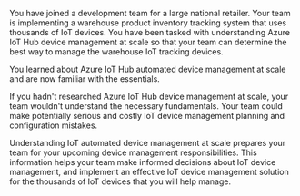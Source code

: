 You have joined a development team for a large national retailer. Your team is implementing a warehouse product inventory tracking system that uses thousands of IoT devices. You have been tasked with understanding Azure IoT Hub device management at scale so that your team can determine the best way to manage the warehouse IoT tracking devices.

You learned about Azure IoT Hub automated device management at scale and are now familiar with the essentials.

If you hadn't researched Azure IoT Hub device management at scale, your team wouldn't understand the necessary fundamentals. Your team could make potentially serious and costly IoT device management planning and configuration mistakes.

Understanding IoT automated device management at scale prepares your team for your upcoming device management responsibilities. This information helps your team make informed decisions about IoT device management, and implement an effective IoT device management solution for the thousands of IoT devices that you will help manage.
